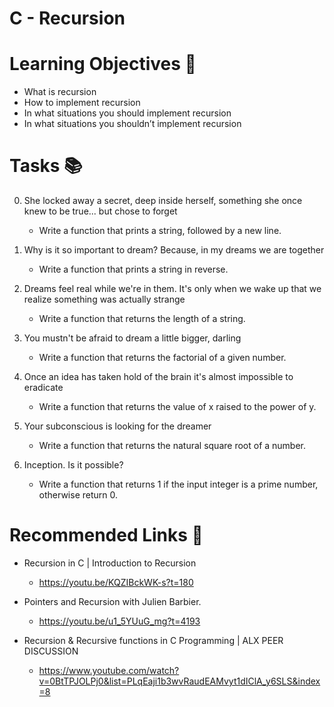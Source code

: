 # C - Recursion

# Learning Objectives 🎯

- What is recursion
- How to implement recursion
- In what situations you should implement recursion
- In what situations you shouldn’t implement recursion

# Tasks 📚

0. She locked away a secret, deep inside herself, something she once knew to be true... but chose to forget

	- Write a function that prints a string, followed by a new line.

1. Why is it so important to dream? Because, in my dreams we are together
	
	- Write a function that prints a string in reverse.

2. Dreams feel real while we're in them. It's only when we wake up that we realize something was actually strange
 	
	- Write a function that returns the length of a string.

3. You mustn't be afraid to dream a little bigger, darling

	- Write a function that returns the factorial of a given number.


4. Once an idea has taken hold of the brain it's almost impossible to eradicate

	- Write a function that returns the value of x raised to the power of y.

5. Your subconscious is looking for the dreamer

	- Write a function that returns the natural square root of a number.

6. Inception. Is it possible?	

	- Write a function that returns 1 if the input integer is a prime number, otherwise return 0.

# Recommended Links 🔗

- Recursion in C | Introduction to Recursion	
	- https://youtu.be/KQZIBckWK-s?t=180	

- Pointers and Recursion with Julien Barbier.
	- https://youtu.be/u1_5YUuG_mg?t=4193

- Recursion & Recursive functions in C Programming | ALX PEER DISCUSSION 
	- https://www.youtube.com/watch?v=0BtTPJOLPj0&list=PLqEaji1b3wvRaudEAMvyt1dIClA_y6SLS&index=8

